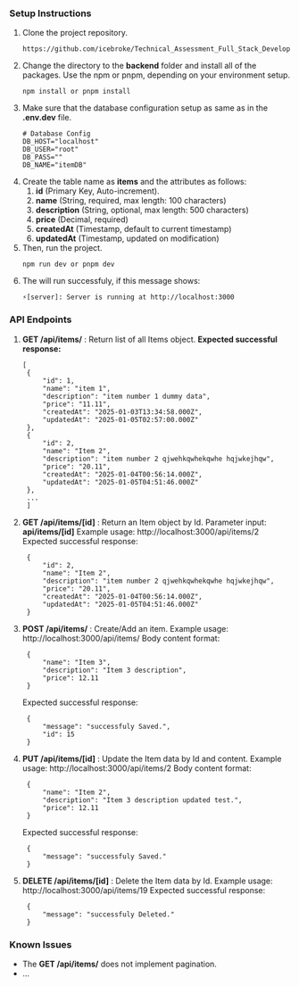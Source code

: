 ### Setup Instructions
1. Clone the project repository.
    ```
    https://github.com/icebroke/Technical_Assessment_Full_Stack_Developer_1.git
    ```
2. Change the directory to the **backend** folder and install all of the packages. Use the npm or pnpm, depending on your environment setup.
    ```
    npm install or pnpm install
    ```
3. Make sure that the database configuration setup as same as in the **.env.dev** file.
    ```
    # Database Config
    DB_HOST="localhost"
    DB_USER="root"
    DB_PASS=""
    DB_NAME="itemDB"
    ```
4. Create the table name as **items** and the attributes as follows:
   1. **id** (Primary Key, Auto-increment).
   2. **name** (String, required, max length: 100 characters)
   3. **description** (String, optional, max length: 500 characters)
   4. **price** (Decimal, required)
   5. **createdAt** (Timestamp, default to current timestamp)
   6. **updatedAt** (Timestamp, updated on modification)
5. Then, run the project.
    ```
    npm run dev or pnpm dev
    ```
6. The will run successfuly, if this message shows:
    ```
    ⚡️[server]: Server is running at http://localhost:3000
    ```

### API Endpoints
1. **GET /api/items/** : Return list of all Items object.
   **Expected successful response:**
   ```
   [
    {
        "id": 1,
        "name": "item 1",
        "description": "item number 1 dummy data",
        "price": "11.11",
        "createdAt": "2025-01-03T13:34:58.000Z",
        "updatedAt": "2025-01-05T02:57:00.000Z"
    },
    {
        "id": 2,
        "name": "Item 2",
        "description": "item number 2 qjwehkqwhekqwhe hqjwkejhqw",
        "price": "20.11",
        "createdAt": "2025-01-04T00:56:14.000Z",
        "updatedAt": "2025-01-05T04:51:46.000Z"
    },
    ...
    ]
   ```
2. **GET /api/items/[id]** : Return an Item object by Id.
   Parameter input: **api/items/[id]**
   Example usage: http://localhost:3000/api/items/2
   Expected successful response:
   ```
    {
        "id": 2,
        "name": "Item 2",
        "description": "item number 2 qjwehkqwhekqwhe hqjwkejhqw",
        "price": "20.11",
        "createdAt": "2025-01-04T00:56:14.000Z",
        "updatedAt": "2025-01-05T04:51:46.000Z"
    }
   ```
3. **POST /api/items/** : Create/Add an item.
   Example usage: http://localhost:3000/api/items/
   Body content format:
   ```
    {
        "name": "Item 3",
        "description": "Item 3 description",
        "price": 12.11
    }
   ```
   Expected successful response:
   ```
    {
        "message": "successfuly Saved.",
        "id": 15
    }
   ```
4. **PUT /api/items/[id]** : Update the Item data by Id and content.
   Example usage: http://localhost:3000/api/items/2
   Body content format:
   ```
    {
        "name": "Item 2",
        "description": "Item 3 description updated test.",
        "price": 12.11
    }
   ```
   Expected successful response:
   ```
    {
        "message": "successfuly Saved."
    }
   ```
5. **DELETE /api/items/[id]** : Delete the Item data by Id.
   Example usage: http://localhost:3000/api/items/19
   Expected successful response:
   ```
    {
        "message": "successfuly Deleted."
    }
   ```

### Known Issues
- The **GET /api/items/** does not implement pagination.
- ...